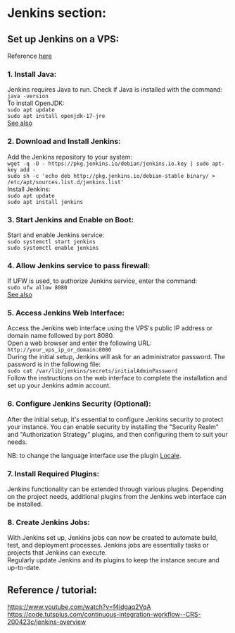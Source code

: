 # Jenkins section:

## Set up Jenkins on a VPS:

Reference [here](https://www.jenkins.io/doc/book/installing/linux/#debianubuntu)  

### 1. Install Java:

Jenkins requires Java to run. Check if Java is installed with the command:  
`java -version`  
To install OpenJDK:  
`sudo apt update`  
`sudo apt install openjdk-17-jre`  
[See also](https://itslinuxfoss.com/install-java-debian-12-linux/#:~:text=Method%201%3A%20Using%20the%20Repository%20Package%201%20Step,...%204%20Step%204%3A%20Verify%20the%20Installation%20)  

### 2. Download and Install Jenkins:

Add the Jenkins repository to your system:  
`wget -q -O - https://pkg.jenkins.io/debian/jenkins.io.key | sudo apt-key add -`    
`sudo sh -c 'echo deb http://pkg.jenkins.io/debian-stable binary/ > /etc/apt/sources.list.d/jenkins.list'`  
Install Jenkins:  
`sudo apt update`  
`sudo apt install jenkins`  

### 3. Start Jenkins and Enable on Boot:

Start and enable Jenkins service:  
`sudo systemctl start jenkins`  
`sudo systemctl enable jenkins`  

### 4. Allow Jenkins service to pass firewall:

If UFW is used, to authorize Jenkins service, enter the command:  
`sudo ufw allow 8080`  
[See also](https://www.digitalocean.com/community/tutorials/how-to-install-jenkins-on-ubuntu-22-04#step-3-opening-the-firewall)  

### 5. Access Jenkins Web Interface:

Access the Jenkins web interface using the VPS's public IP address or domain name followed by port 8080.  
Open a web browser and enter the following URL:  
`http://your_vps_ip_or_domain:8080`  
During the initial setup, Jenkins will ask for an administrator password. The password is in the following file:  
`sudo cat /var/lib/jenkins/secrets/initialAdminPassword`  
Follow the instructions on the web interface to complete the installation and set up your Jenkins admin account.  

### 6. Configure Jenkins Security (Optional):

After the initial setup, it's essential to configure Jenkins security to protect your instance. You can enable security by installing the "Security Realm" and "Authorization Strategy" plugins, and then configuring them to suit your needs.  

NB: to change the language interface use the plugin [Locale](https://plugins.jenkins.io/locale/).

### 7. Install Required Plugins:

Jenkins functionality can be extended through various plugins. Depending on the project needs, additional plugins from the Jenkins web interface can be installed.

### 8. Create Jenkins Jobs:

With Jenkins set up, Jenkins jobs can now be created to automate build, test, and deployment processes. Jenkins jobs are essentially tasks or projects that Jenkins can execute.  
Regularly update Jenkins and its plugins to keep the instance secure and up-to-date.

## Reference / tutorial:

<https://www.youtube.com/watch?v=f4idgaq2VqA>  
<https://code.tutsplus.com/continuous-integration-workflow--CRS-200423c/jenkins-overview>
